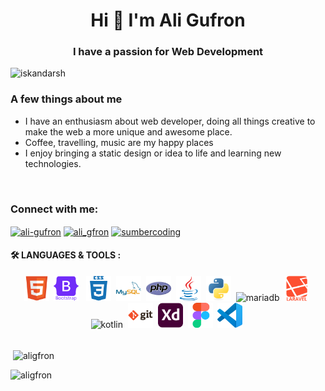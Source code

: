 <h1 align="center">Hi 👋 I'm Ali Gufron</h1>
<h3 align="center">I have a passion for Web Development</h3>

<p align="left"> <img src="https://komarev.com/ghpvc/?username=iskandarsh&label=Profile%20views&color=0e75b6&style=flat" alt="iskandarsh" /> </p>

### A few things about me
- I have an enthusiasm about web developer, doing all things creative to make the web a more unique and awesome place.
- Coffee, travelling, music  are my happy places 
- I enjoy bringing a static design or idea to life and learning new technologies. 
<br>
<h3 align="left">Connect with me:</h3>
<p align="left">
<a href="linkedin.com/in/ali-gufron-a66572222" target="blank"><img align="center" src="https://raw.githubusercontent.com/rahuldkjain/github-profile-readme-generator/master/src/images/icons/Social/linked-in-alt.svg" alt="ali-gufron" height="30" width="40" /></a>
<a href="https://instagram.com/ali_gfron" target="blank"><img align="center" src="https://raw.githubusercontent.com/rahuldkjain/github-profile-readme-generator/master/src/images/icons/Social/instagram.svg" alt="ali_gfron" height="30" width="40" /></a>
<a href="https://www.youtube.com/@sumbercoding" target="blank"><img align="center" src="https://raw.githubusercontent.com/rahuldkjain/github-profile-readme-generator/master/src/images/icons/Social/youtube.svg" alt="sumbercoding" height="30" width="40" /></a>
</p>

#### :hammer_and_wrench: LANGUAGES & TOOLS :
<div align="center">
<div>
  <img src="https://github.com/devicons/devicon/blob/master/icons/html5/html5-original.svg" title="HTML5" alt="HTML" width="40" height="40"/>&nbsp;
  <img src="https://raw.githubusercontent.com/devicons/devicon/master/icons/bootstrap/bootstrap-plain-wordmark.svg" alt="bootstrap" width="40" height="40"/> &nbsp;
  <img src="https://github.com/devicons/devicon/blob/master/icons/css3/css3-plain-wordmark.svg"  title="CSS3" alt="CSS" width="40" height="40"/>&nbsp;
  <img src="https://raw.githubusercontent.com/devicons/devicon/master/icons/mysql/mysql-original-wordmark.svg" alt="mysql" width="40" height="40"/>&nbsp;
<img src="https://raw.githubusercontent.com/devicons/devicon/master/icons/php/php-original.svg" alt="php" width="40" height="40"/>&nbsp;
<img src="https://raw.githubusercontent.com/devicons/devicon/master/icons/java/java-original.svg" alt="java" width="40" height="40"/>&nbsp;
<img src="https://raw.githubusercontent.com/devicons/devicon/master/icons/python/python-original.svg" alt="python" width="40" height="40"/>&nbsp;
<img src="https://www.vectorlogo.zone/logos/mariadb/mariadb-icon.svg" alt="mariadb" width="40" height="40"/>&nbsp;
<img src="https://raw.githubusercontent.com/devicons/devicon/master/icons/laravel/laravel-plain-wordmark.svg" alt="laravel" width="40" height="40"/>&nbsp;
<img src="https://www.vectorlogo.zone/logos/kotlinlang/kotlinlang-icon.svg" alt="kotlin" width="40" height="40"/>&nbsp;
  <img src="https://github.com/devicons/devicon/blob/master/icons/git/git-original-wordmark.svg" title="Git" alt="Git" width="40" height="40"/>&nbsp;
  <img src="https://github.com/devicons/devicon/blob/master/icons/xd/xd-plain.svg" title="Xd" alt="Xd" width="40" height="40"/>&nbsp;
  <img src="https://github.com/devicons/devicon/blob/master/icons/figma/figma-original.svg" title="Figma" alt="Figma" width="40" height="40"/>&nbsp;
  <img src="https://github.com/devicons/devicon/blob/master/icons/vscode/vscode-original.svg" title="VSCode" alt="VSCode" width="40" height="40"/>&nbsp;

</div>
</div>
<br>


<p>&nbsp;<img align="center" src="https://github-readme-stats.vercel.app/api?username=aligfron&show_icons=true&locale=en" alt="aligfron" /></p>
<p><img align="left" src="https://github-readme-stats.vercel.app/api/top-langs?username=aligfron&show_icons=true&locale=en&layout=compact" alt="aligfron" /></p>

